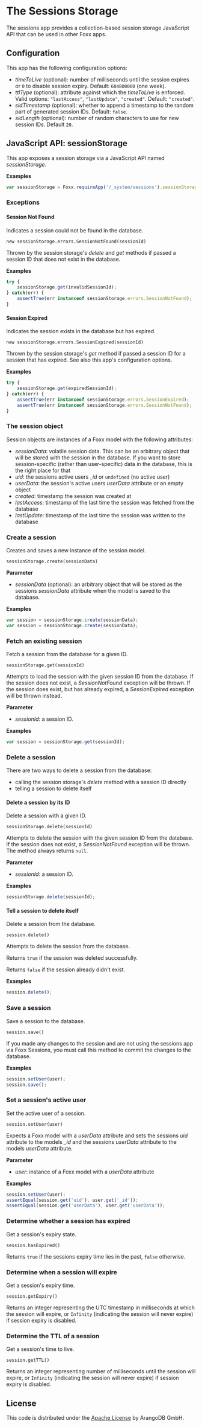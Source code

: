 # The Sessions Storage

The sessions app provides a collection-based session storage JavaScript API that can be used in other Foxx apps.

## Configuration

This app has the following configuration options:

* *timeToLive* (optional): number of milliseconds until the session expires or `0` to disable session expiry. Default: `604800000` (one week).
* *ttlType* (optional): attribute against which the *timeToLive* is enforced. Valid options: `"lastAccess"`,  `"lastUpdate"`, `"created"`. Default: `"created"`.
* *sidTimestamp* (optional): whether to append a timestamp to the random part of generated session IDs. Default: `false`.
* *sidLength* (optional): number of random characters to use for new session IDs. Default `20`.

## JavaScript API: sessionStorage

This app exposes a session storage via a JavaScript API named *sessionStorage*.

**Examples**

```js
var sessionStorage = Foxx.requireApp('/_system/sessions').sessionStorage;
```

### Exceptions

#### Session Not Found

Indicates a session could not be found in the database.

`new sessionStorage.errors.SessionNotFound(sessionId)`

Thrown by the session storage's *delete* and *get* methods if passed a session ID that does not exist in the database.

**Examples**

```js
try {
    sessionStorage.get(invalidSessionId);
} catch(err) {
    assertTrue(err instanceof sessionStorage.errors.SessionNotFound);
}
```

#### Session Expired

Indicates the session exists in the database but has expired.

`new sessionStorage.errors.SessionExpired(sessionId)`

Thrown by the session storage's *get* method if passed a session ID for a session that has expired. See also this app's configuration options.

**Examples**

```js
try {
    sessionStorage.get(expiredSessionId);
} catch(err) {
    assertTrue(err instanceof sessionStorage.errors.SessionExpired);
    assertTrue(err instanceof sessionStorage.errors.SessionNotFound);
}
```

### The session object

Session objects are instances of a Foxx model with the following attributes:

* *sessionData*: volatile session data. This can be an arbitrary object that will be stored with the session in the database. If you want to store session-specific (rather than user-specific) data in the database, this is the right place for that
* *uid*: the sessions active users *_id* or `undefined` (no active user)
* *userData*: the session's active users *userData* attribute or an empty object
* *created*: timestamp the session was created at
* *lastAccess*: timestamp of the last time the session was fetched from the database
* *lastUpdate*: timestamp of the last time the session was written to the database

### Create a session

Creates and saves a new instance of the session model.

`sessionStorage.create(sessionData)`

**Parameter**

* *sessionData* (optional): an arbitrary object that will be stored as the sessions *sessionData* attribute when the model is saved to the database.

**Examples**

```js
var session = sessionStorage.create(sessionData);
var session = sessionStorage.create(sessionData);
```

### Fetch an existing session

Fetch a session from the database for a given ID.

`sessionStorage.get(sessionId)`

Attempts to load the session with the given session ID from the database. If the session does not exist, a *SessionNotFound* exception will be thrown. If the session does exist, but has already expired, a *SessionExpired* exception will be thrown instead.

**Parameter**

* *sessionId*: a session ID.

**Examples**

```js
var session = sessionStorage.get(sessionId);
```

### Delete a session

There are two ways to delete a session from the database:

* calling the session storage's *delete* method with a session ID directly
* telling a session to delete itself

#### Delete a session by its ID

Delete a session with a given ID.

`sessionStorage.delete(sessionId)`

Attempts to delete the session with the given session ID from the database. If the session does not exist, a *SessionNotFound* exception will be thrown. The method always returns `null`.

**Parameter**

* *sessionId*: a session ID.

**Examples**

```js
sessionStorage.delete(sessionId);
```

#### Tell a session to delete itself

Delete a session from the database.

`session.delete()`

Attempts to delete the session from the database.

Returns `true` if the session was deleted successfully.

Returns `false` if the session already didn't exist.

**Examples**

```js
session.delete();
```

### Save a session

Save a session to the database.

`session.save()`

If you made any changes to the session and are not using the sessions app via Foxx Sessions, you must call this method to commit the changes to the database.

**Examples**

```js
session.setUser(user);
session.save();
```

### Set a session's active user

Set the active user of a session.

`session.setUser(user)`

Expects a Foxx model with a *userData* attribute and sets the sessions *uid* attribute to the models *_id* and the sessions *userData* attribute to the models *userData* attribute.

**Parameter**

* *user*: instance of a Foxx model with a *userData* attribute

**Examples**

```js
session.setUser(user);
assertEqual(session.get('uid'), user.get('_id'));
assertEqual(session.get('userData'), user.get('userData'));
```

### Determine whether a session has expired

Get a session's expiry state.

`session.hasExpired()`

Returns `true` if the sessions expiry time lies in the past, `false` otherwise.

### Determine when a session will expire

Get a session's expiry time.

`session.getExpiry()`

Returns an integer representing the UTC timestamp in milliseconds at which the session will expire, or `Infinity` (indicating the session will never expire) if session expiry is disabled.

### Determine the TTL of a session

Get a session's time to live.

`session.getTTL()`

Returns an integer representing number of milliseconds until the session will expire, or `Infinity` (indicating the session will never expire) if session expiry is disabled.

## License

This code is distributed under the [Apache License](http://www.apache.org/licenses/LICENSE-2.0) by ArangoDB GmbH.
